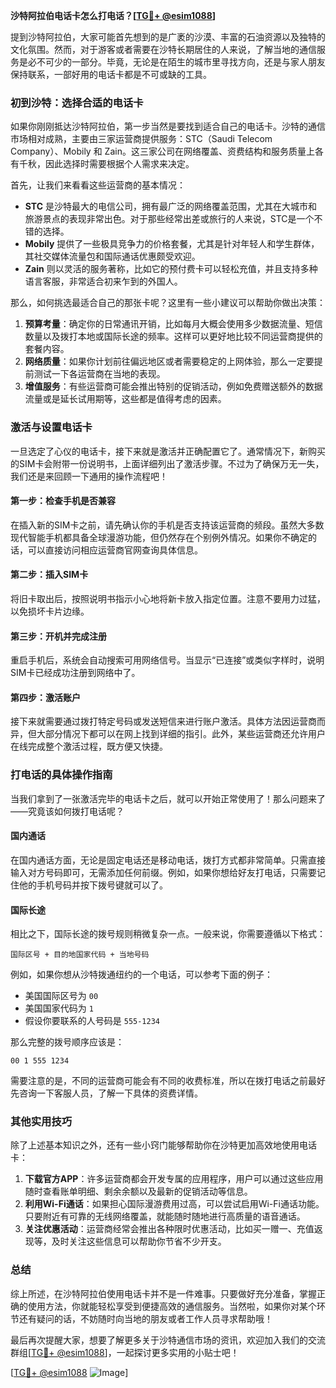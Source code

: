 **沙特阿拉伯电话卡怎么打电话？[[TG💪+ @esim1088](https://t.me/s/esim1088)]**

提到沙特阿拉伯，大家可能首先想到的是广袤的沙漠、丰富的石油资源以及独特的文化氛围。然而，对于游客或者需要在沙特长期居住的人来说，了解当地的通信服务是必不可少的一部分。毕竟，无论是在陌生的城市里寻找方向，还是与家人朋友保持联系，一部好用的电话卡都是不可或缺的工具。

### 初到沙特：选择合适的电话卡

如果你刚刚抵达沙特阿拉伯，第一步当然是要找到适合自己的电话卡。沙特的通信市场相对成熟，主要由三家运营商提供服务：STC（Saudi Telecom Company）、Mobily 和 Zain。这三家公司在网络覆盖、资费结构和服务质量上各有千秋，因此选择时需要根据个人需求来决定。

首先，让我们来看看这些运营商的基本情况：

- **STC** 是沙特最大的电信公司，拥有最广泛的网络覆盖范围，尤其在大城市和旅游景点的表现非常出色。对于那些经常出差或旅行的人来说，STC是一个不错的选择。
- **Mobily** 提供了一些极具竞争力的价格套餐，尤其是针对年轻人和学生群体，其社交媒体流量包和国际通话优惠颇受欢迎。
- **Zain** 则以灵活的服务著称，比如它的预付费卡可以轻松充值，并且支持多种语言客服，非常适合初来乍到的外国人。

那么，如何挑选最适合自己的那张卡呢？这里有一些小建议可以帮助你做出决策：

1. **预算考量**：确定你的日常通讯开销，比如每月大概会使用多少数据流量、短信数量以及拨打本地或国际长途的频率。这样可以更好地比较不同运营商提供的套餐内容。
2. **网络质量**：如果你计划前往偏远地区或者需要稳定的上网体验，那么一定要提前测试一下各运营商在当地的表现。
3. **增值服务**：有些运营商可能会推出特别的促销活动，例如免费赠送额外的数据流量或是延长试用期等，这些都是值得考虑的因素。

### 激活与设置电话卡

一旦选定了心仪的电话卡，接下来就是激活并正确配置它了。通常情况下，新购买的SIM卡会附带一份说明书，上面详细列出了激活步骤。不过为了确保万无一失，我们还是来回顾一下通用的操作流程吧！

#### 第一步：检查手机是否兼容

在插入新的SIM卡之前，请先确认你的手机是否支持该运营商的频段。虽然大多数现代智能手机都具备全球漫游功能，但仍然存在个别例外情况。如果你不确定的话，可以直接访问相应运营商官网查询具体信息。

#### 第二步：插入SIM卡

将旧卡取出后，按照说明书指示小心地将新卡放入指定位置。注意不要用力过猛，以免损坏卡片边缘。

#### 第三步：开机并完成注册

重启手机后，系统会自动搜索可用网络信号。当显示“已连接”或类似字样时，说明SIM卡已经成功注册到网络中了。

#### 第四步：激活账户

接下来就需要通过拨打特定号码或发送短信来进行账户激活。具体方法因运营商而异，但大部分情况下都可以在网上找到详细的指引。此外，某些运营商还允许用户在线完成整个激活过程，既方便又快捷。

### 打电话的具体操作指南

当我们拿到了一张激活完毕的电话卡之后，就可以开始正常使用了！那么问题来了——究竟该如何拨打电话呢？

#### 国内通话

在国内通话方面，无论是固定电话还是移动电话，拨打方式都非常简单。只需直接输入对方号码即可，无需添加任何前缀。例如，如果你想给好友打电话，只需要记住他的手机号码并按下拨号键就可以了。

#### 国际长途

相比之下，国际长途的拨号规则稍微复杂一点。一般来说，你需要遵循以下格式：

```
国际区号 + 目的地国家代码 + 当地号码
```

例如，如果你想从沙特拨通纽约的一个电话，可以参考下面的例子：

- 美国国际区号为 `00`
- 美国国家代码为 `1`
- 假设你要联系的人号码是 `555-1234`

那么完整的拨号顺序应该是：

```
00 1 555 1234
```

需要注意的是，不同的运营商可能会有不同的收费标准，所以在拨打电话之前最好先咨询一下客服人员，了解一下具体的资费详情。

### 其他实用技巧

除了上述基本知识之外，还有一些小窍门能够帮助你在沙特更加高效地使用电话卡：

1. **下载官方APP**：许多运营商都会开发专属的应用程序，用户可以通过这些应用随时查看账单明细、剩余余额以及最新的促销活动等信息。
2. **利用Wi-Fi通话**：如果担心国际漫游费用过高，可以尝试启用Wi-Fi通话功能。只要附近有可靠的无线网络覆盖，就能随时随地进行高质量的语音通话。
3. **关注优惠活动**：运营商经常会推出各种限时优惠活动，比如买一赠一、充值返现等，及时关注这些信息可以帮助你节省不少开支。

### 总结

综上所述，在沙特阿拉伯使用电话卡并不是一件难事。只要做好充分准备，掌握正确的使用方法，你就能轻松享受到便捷高效的通信服务。当然啦，如果你对某个环节还有疑问的话，不妨随时向当地的朋友或者工作人员寻求帮助哦！

最后再次提醒大家，想要了解更多关于沙特通信市场的资讯，欢迎加入我们的交流群组[[TG💪+ @esim1088](https://t.me/s/esim1088)]，一起探讨更多实用的小贴士吧！

[[TG💪+ @esim1088](https://t.me/s/esim1088) ![Image](https://i.postimg.cc/4NQfJmqS/Snipaste-2025-05-13-00-14-12.png)]